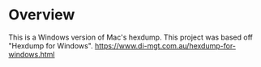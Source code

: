 # Overview
This is a Windows version of Mac's hexdump. This project was based off "Hexdump for Windows". <https://www.di-mgt.com.au/hexdump-for-windows.html>
